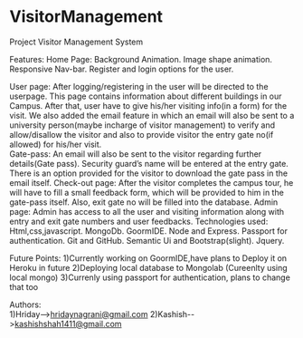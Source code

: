 # VisitorManagement
Project Visitor Management System

Features:
   Home Page:
    Background Animation.
    Image shape animation.
    Responsive Nav-bar.
    Register and login options for the user.

  User page:
    After logging/registering in the user will be directed to the userpage.
    This page contains information about different buildings in our Campus.
    After that, user have to give his/her visiting info(in a form) for the visit.
    We also added the email feature in which an email will also be sent to a university person(maybe incharge of visitor management) to verify and allow/disallow the visitor and also to provide visitor the entry gate no(if allowed) for his/her visit.  
    Gate-pass:
    An email will also be sent to the visitor regarding further details(Gate pass).
    Security guard’s name will be entered at the entry gate.
    There is an option provided for the visitor to download the gate pass in the email itself.
  Check-out page:
    After the visitor completes the campus tour, he will have to fill a small feedback form, which will be provided to him in the gate-pass itself.
    Also, exit gate no will be filled into the database.
  Admin page:
    Admin has access to all the user and visiting information along with entry and exit gate numbers and user feedbacks.
  Technologies used:
    Html,css,javascript.
    MongoDb.
    GoormIDE.
    Node and Express.
    Passport for authentication.
    Git and GitHub.
    Semantic Ui and Bootstrap(slight).
    Jquery.

Future Points:
  1)Currently working on GoormIDE,have plans to Deploy it on Heroku in future
  2)Deploying local database to Mongolab (Cureenlty using local mongo)
  3)Currenly using passport for authentication, plans to change that too

Authors:  
  1)Hriday-->hridaynagrani@gmail.com
  2)Kashish-->kashishshah1411@gmail.com
  
